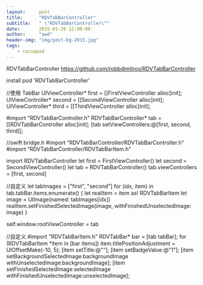 ```yaml
---
layout:     post
title:      "RDVTabBarController"
subtitle:   " \"RDVTabBarController\""
date:       2015-01-29 12:00:00
author:     "awd"
header-img: "img/post-bg-2015.jpg"
tags:
    - cocoapod
---
```

RDVTabBarController
https://github.com/robbdimitrov/RDVTabBarController

install
pod 'RDVTabBarController'


//使用
TabBar
UIViewController* first = [[FirstViewController alloc]init];
UIViewController* second = [[SecondViewController alloc]init];
UIViewController* third = [[ThirdViewController alloc]init];

#import "RDVTabBarController.h"
RDVTabBarController* tab = [[RDVTabBarController alloc]init];
[tab setViewControllers:@[first, second, third]];




//swift
bridge.h
#import “RDVTabBarController/RDVTabBarController.h"
#import “RDVTabBarController/RDVTabBarItem.h"

import RDVTabBarController
let first = FirstViewController()
let second = SecondViewController()
let tab = RDVTabBarController()
tab.viewControllers = [first, second]

//自定义
let tabImages = ["first", "second"]
for (idx, item) in tab.tabBar.items.enumerate() {
	let realItem = item as! RDVTabBarItem
	let image = UIImage(named: tabImages[idx])
	realItem.setFinishedSelectedImage(image, withFinishedUnselectedImage: image)
}

self.window.rootViewController = tab




//自定义
#import "RDVTabBarItem.h"
RDVTabBar* bar = [tab tabBar];
for (RDVTabBarItem *item in [bar items])
	item.titlePositionAdjustment = UIOffsetMake(-10, 5);
	[item setTitle:@""];
	[item setBadgeValue:@"1"];
	[item setBackgroundSelectedImage:backgroundImage withUnselectedImage:backgroundImage];
	[item setFinishedSelectedImage:selectedImage withFinishedUnselectedImage:unselectedImage];
